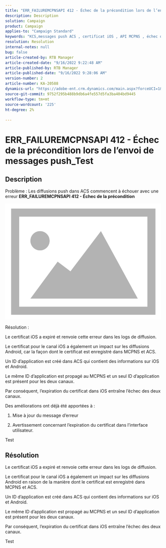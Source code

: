 ```yaml
---
title: "ERR_FAILUREMCPNSAPI 412 - Échec de la précondition lors de l’envoi de messages push_Test"
description: Description
solution: Campaign
product: Campaign
applies-to: "Campaign Standard"
keywords: "KCS,messages push ACS , certificat iOS , API MCPNS , échec de la précondition"
resolution: Resolution
internal-notes: null
bug: false
article-created-by: RTB Manager
article-created-date: "9/16/2022 9:22:48 AM"
article-published-by: RTB Manager
article-published-date: "9/16/2022 9:28:06 AM"
version-number: 2
article-number: KA-20588
dynamics-url: "https://adobe-ent.crm.dynamics.com/main.aspx?forceUCI=1&pagetype=entityrecord&etn=knowledgearticle&id=c07f1620-a135-ed11-9db1-00224808679b"
source-git-commit: 9752f295b488b9db6a4fe557d5fa3ba404bd9445
workflow-type: tm+mt
source-wordcount: '225'
ht-degree: 2%

---
```


# ERR_FAILUREMCPNSAPI 412 - Échec de la précondition lors de l’envoi de messages push_Test

## Description


Problème : Les diffusions push dans ACS commencent à échouer avec une erreur <b>ERR_FAILUREMCPNSAPI 412 - Échec de la précondition </b>

![](assets/___0cbe6fd2-a135-ed11-9db1-00224808679b___.png)



Résolution :

Le certificat iOS a expiré et renvoie cette erreur dans les logs de diffusion.

Le certificat pour le canal iOS a également un impact sur les diffusions Android, car la façon dont le certificat est enregistré dans MCPNS et ACS.

Un ID d’application est créé dans ACS qui contient des informations sur iOS et Android.

Le même ID d’application est propagé au MCPNS et un seul ID d’application est présent pour les deux canaux.

Par conséquent, l’expiration du certificat dans iOS entraîne l’échec des deux canaux.



Des améliorations ont déjà été apportées à :

1. Mise à jour du message d’erreur

2. Avertissement concernant l’expiration du certificat dans l’interface utilisateur.





Test


## Résolution


Le certificat iOS a expiré et renvoie cette erreur dans les logs de diffusion.

Le certificat pour le canal iOS a également un impact sur les diffusions Android en raison de la manière dont le certificat est enregistré dans MCPNS et ACS.

Un ID d’application est créé dans ACS qui contient des informations sur iOS et Android.

Le même ID d’application est propagé au MCPNS et un seul ID d’application est présent pour les deux canaux.

Par conséquent, l’expiration du certificat dans iOS entraîne l’échec des deux canaux.





Test
